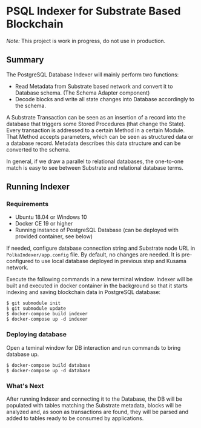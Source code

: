 # PSQL Indexer for Substrate Based Blockchain

*Note:* This project is work in progress, do not use in production.

## Summary

The PostgreSQL Database Indexer will mainly perform two functions:

- Read Metadata from Substrate based network and convert it to Database schema. (The Schema Adapter component)
- Decode blocks and write all state changes into Database accordingly to the schema. 

A Substrate Transaction can be seen as an insertion of a record into the database that triggers some Stored Procedures (that change the State). Every transaction is addressed to a certain Method in a certain Module. That Method accepts parameters, which can be seen as structured data or a database record. Metadata describes this data structure and can be converted to the schema.

In general, if we draw a parallel to relational databases, the one-to-one match is easy to see between Substrate and relational database terms.

## Running Indexer

### Requirements

* Ubuntu 18.04 or Windows 10
* Docker CE 19 or higher
* Running instance of PostgreSQL Database (can be deployed with provided container, see below)

If needed, configure database connection string and Substrate node URL in `PolkaIndexer/app.config` file. By default, no changes are needed. It is pre-configured to use local database deployed in previous step and Kusama network. 

Execute the following commands in a new terminal window. Indexer will be built and executed in docker container in the background so that it starts indexing and saving blockchain data in PostgreSQL database:

```
$ git submodule init
$ git submodule update
$ docker-compose build indexer
$ docker-compose up -d indexer
```

### Deploying database

Open a teminal window for DB interaction and run commands to bring database up.

```
$ docker-compose build database
$ docker-compose up -d database
```

### What's Next

After running Indexer and connecting it to the Database, the DB will be populated with tables matching the Substrate metadata, blocks will be analyzed and, as soon as transactions are found, they will be parsed and added to tables ready to be consumed by applications.

